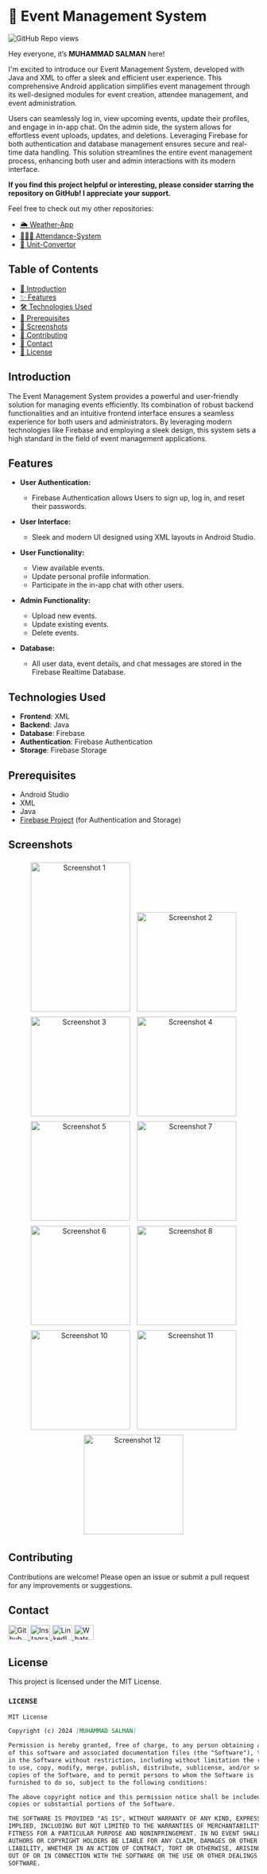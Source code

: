 # 📅 Event Management System
![GitHub Repo views](https://komarev.com/ghpvc/?username=Salmanhy074&label=Repo%20views&color=blue&style=flat-square)

Hey everyone, it’s **MUHAMMAD SALMAN** here!

I'm excited to introduce our Event Management System, developed with Java and XML to offer a sleek and efficient user experience. This comprehensive Android application simplifies event management through its well-designed modules for event creation, attendee management, and event administration.

Users can seamlessly log in, view upcoming events, update their profiles, and engage in in-app chat. On the admin side, the system allows for effortless event uploads, updates, and deletions. Leveraging Firebase for both authentication and database management ensures secure and real-time data handling. This solution streamlines the entire event management process, enhancing both user and admin interactions with its modern interface.

**If you find this project helpful or interesting, please consider starring the repository on GitHub! I appreciate your support.**

Feel free to check out my other repositories:

 - [🌦️ Weather-App](https://github.com/Salmanhy074/Weather-App)
 - [🙋🏻‍♂️ Attendance-System](https://github.com/Salmanhy074/Attendance-System/edit/master/README.md)
 - [🔁 Unit-Convertor](https://github.com/Salmanhy074/Unit-Convertor)

## Table of Contents
- [👋 Introduction](#introduction)
- [✨ Features](#features)
- [🛠️ Technologies Used](#technologies-used)
- [🔧 Prerequisites](#prerequisites)
- [📸 Screenshots](#Screenshots)
- [🤝 Contributing](#contributing)
- [📧 Contact](#contact)
- [📄 License](#license)


## Introduction

The Event Management System provides a powerful and user-friendly solution for managing events efficiently. Its combination of robust backend functionalities and an intuitive frontend interface ensures a seamless experience for both users and administrators. By leveraging modern technologies like Firebase and employing a sleek design, this system sets a high standard in the field of event management applications.


## Features

- **User Authentication:**
  - Firebase Authentication allows Users to sign up, log in, and reset their passwords.
  
- **User Interface:**
  - Sleek and modern UI designed using XML layouts in Android Studio.
  
- **User Functionality:**
  - View available events.
  - Update personal profile information.
  - Participate in the in-app chat with other users.

- **Admin Functionality:**
  - Upload new events.
  - Update existing events.
  - Delete events.

- **Database:**
  - All user data, event details, and chat messages are stored in the Firebase Realtime Database.

 
## Technologies Used

- **Frontend**: XML
- **Backend**: Java
- **Database**: Firebase
- **Authentication**: Firebase Authentication
- **Storage**: Firebase Storage

## Prerequisites

- Android Studio
- XML
- Java
- [Firebase Project](https://firebase.google.com/) (for Authentication and Storage)


## Screenshots

<p align="center">
    <img src="https://github.com/user-attachments/assets/a798ca81-aea9-448e-9f63-4ca1c423ca82" alt="Screenshot 1" width="200" height="300" style="display:inline-block; margin: 5px;">
    <img src="https://github.com/user-attachments/assets/1ba681c5-2636-4945-91b1-6aecbf11cd36" alt="Screenshot 2" width="200" style="display:inline-block; margin: 5px;">
    <img src="https://github.com/user-attachments/assets/a10c328b-d23d-4584-a18d-1f8caccd2e78" alt="Screenshot 3" width="200" style="display:inline-block; margin: 5px;">
    <img src="https://github.com/user-attachments/assets/a3d94911-cc0d-4c78-a1a8-d797553039a2" alt="Screenshot 4" width="200" style="display:inline-block; margin: 5px;">
    <img src="https://github.com/user-attachments/assets/ec6614d7-7954-44a5-831a-904083cd0d97" alt="Screenshot 5" width="200" style="display:inline-block; margin: 5px;">
    <img src="https://github.com/user-attachments/assets/829d94b3-bb35-4a22-9ede-7efb8ecb2a8d" alt="Screenshot 7" width="200" style="display:inline-block; margin: 5px;">
    <img src="https://github.com/user-attachments/assets/5903078f-6b5a-44a7-a550-66334a692746" alt="Screenshot 6" width="200" style="display:inline-block; margin: 5px;">
    <img src="https://github.com/user-attachments/assets/aa95cae3-12e6-4763-be19-c447715f01d3" alt="Screenshot 8" width="200" style="display:inline-block; margin: 5px;">
    <img src="https://github.com/user-attachments/assets/caf64229-0125-44f0-8e61-7988e315346f" alt="Screenshot 10" width="200" style="display:inline-block; margin: 5px;">
    <img src="https://github.com/user-attachments/assets/e579f07b-04fd-4ccf-a1ec-d2a547c07f83" alt="Screenshot 11" width="200" style="display:inline-block; margin: 5px;">
    <img src="https://github.com/user-attachments/assets/936d931f-1a03-49c1-b898-2da562a66c6f" alt="Screenshot 12" width="200" style="display:inline-block; margin: 5px;">
</p>


## Contributing

Contributions are welcome! Please open an issue or submit a pull request for any improvements or suggestions.



## Contact

<div id="badges" align="left">
  <a href="https://github.com/Salmanhy074/Salmanhy074">
    <img src="https://raw.githubusercontent.com/rahuldkjain/github-profile-readme-generator/master/src/images/icons/Social/github.svg" alt="Github" height="30" width="40"/>
  </a>
  <a href="https://www.instagram.com/itxz_sallu_">
    <img src="https://raw.githubusercontent.com/rahuldkjain/github-profile-readme-generator/master/src/images/icons/Social/instagram.svg" alt="Instagram" height="30" width="40"/>
  </a>
  <a href="https://www.linkedin.com/in/muhammad-salman074">
    <img src="https://raw.githubusercontent.com/rahuldkjain/github-profile-readme-generator/master/src/images/icons/Social/linked-in-alt.svg" alt="LinkedIn" height="30" width="40"/>
  </a>
  <a href="https://wa.me/+923082456659">
    <img src="https://raw.githubusercontent.com/rahuldkjain/github-profile-readme-generator/master/src/images/icons/Social/whatsapp.svg" alt="WhatsApp" height="30" width="40"/>
  </a>
</div>

## License

This project is licensed under the MIT License.



  
### `LICENSE`

```markdown
MIT License

Copyright (c) 2024 [MUHAMMAD SALMAN]

Permission is hereby granted, free of charge, to any person obtaining a copy
of this software and associated documentation files (the "Software"), to deal
in the Software without restriction, including without limitation the rights
to use, copy, modify, merge, publish, distribute, sublicense, and/or sell
copies of the Software, and to permit persons to whom the Software is
furnished to do so, subject to the following conditions:

The above copyright notice and this permission notice shall be included in all
copies or substantial portions of the Software.

THE SOFTWARE IS PROVIDED "AS IS", WITHOUT WARRANTY OF ANY KIND, EXPRESS OR
IMPLIED, INCLUDING BUT NOT LIMITED TO THE WARRANTIES OF MERCHANTABILITY,
FITNESS FOR A PARTICULAR PURPOSE AND NONINFRINGEMENT. IN NO EVENT SHALL THE
AUTHORS OR COPYRIGHT HOLDERS BE LIABLE FOR ANY CLAIM, DAMAGES OR OTHER
LIABILITY, WHETHER IN AN ACTION OF CONTRACT, TORT OR OTHERWISE, ARISING FROM,
OUT OF OR IN CONNECTION WITH THE SOFTWARE OR THE USE OR OTHER DEALINGS IN THE
SOFTWARE.


